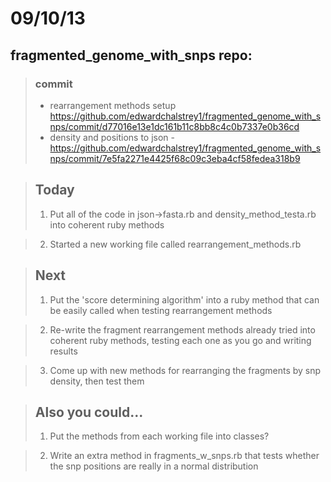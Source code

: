09/10/13
========================================================

fragmented_genome_with_snps repo:
---------------------------------

>### commit 
>- rearrangement methods setup
>https://github.com/edwardchalstrey1/fragmented_genome_with_snps/commit/d77016e13e1dc161b11c8bb8c4c0b7337e0b36cd
>- density and positions to json
>-https://github.com/edwardchalstrey1/fragmented_genome_with_snps/commit/7e5fa2271e4425f68c09c3eba4cf58fedea318b9

>## Today
>1. Put all of the code in json->fasta.rb and density_method_testa.rb into coherent ruby methods

>2. Started a new working file called rearrangement_methods.rb 

>## Next 
>1. Put the 'score determining algorithm' into a ruby method that can be easily called when testing rearrangement methods 

>2. Re-write the fragment rearrangement methods already tried into coherent ruby methods, testing each one as you go and writing results

>3. Come up with new methods for rearranging the fragments by snp density, then test them

>## Also you could...
>1. Put the methods from each working file into classes?

>2. Write an extra method in fragments_w_snps.rb that tests whether the snp positions are really in a normal distribution
